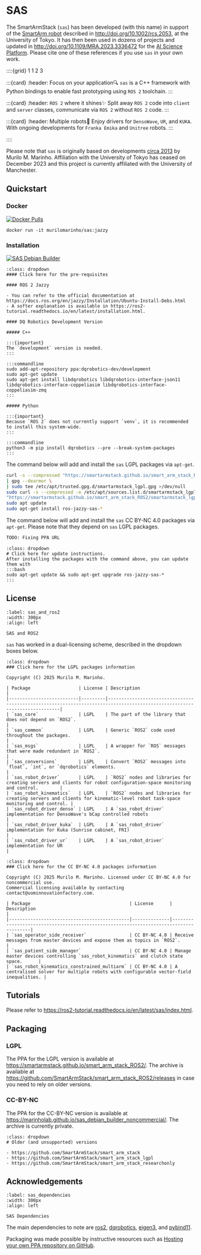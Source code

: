# SAS

The SmartArmStack (`sas`) has been developed (with this name) in support of the [SmartArm robot](https://www.youtube.com/watch?v=dayuW47PKKc&list=PLwlAbCcz-l4th0eD8DCTSjyUo3rKeTY16&index=12) described in http://doi.org/10.1002/rcs.2053,
at the University of Tokyo. 
It has then been used in dozens of projects and updated in http://doi.org/10.1109/MRA.2023.3336472 for the [AI Science Platform](https://www.youtube.com/watch?v=3JPSywPAdj4). Please cite one
of these references if you use `sas` in your own work.

::::{grid} 1 1 2 3

:::{card}
:header: Focus on your application🔍
`sas` is a C++ framework with Python bindings to enable fast prototyping using `ROS 2` toolchain. 
:::

:::{card}
:header: `ROS 2` where it shines✨
Split away `ROS 2` code into `client` and `server` classes, communicate via `ROS 2` without `ROS 2` code.
:::

:::{card}
:header: Multiple robots🤖
Enjoy drivers for `DensoWave`, `UR`, and `KUKA`. With ongoing developments for `Franka Emika` and `Unitree` robots.
:::

::::

Please note that `sas` is originally based on developments [circa 2013](https://github.com/rosilo) by Murilo M. Marinho.
Affiliation with the University of Tokyo has ceased on December 2023 and this project is currently affiliated with
the University of Manchester.

## Quickstart

### Docker 
[![Docker Pulls](https://img.shields.io/docker/pulls/murilomarinho/sas)](https://hub.docker.com/r/murilomarinho/sas)

```commandline
docker run -it murilomarinho/sas:jazzy
```

### Installation 
[![SAS Debian Builder](https://github.com/SmartArmStack/smart_arm_stack_ROS2/actions/workflows/sas_debian_builder.yml/badge.svg?branch=jazzy)](https://github.com/SmartArmStack/smart_arm_stack_ROS2/actions/workflows/sas_debian_builder.yml)

```{tip}
:class: dropdown
#### Click here for the pre-requisites

#### ROS 2 Jazzy

- You can refer to the official documentation at https://docs.ros.org/en/jazzy/Installation/Ubuntu-Install-Debs.html
- A softer explanation is available in https://ros2-tutorial.readthedocs.io/en/latest/installation.html.

#### DQ Robotics Development Version

##### C++

:::{important}
The `development` version is needed.
:::

:::commandline
sudo add-apt-repository ppa:dqrobotics-dev/development
sudo apt-get update
sudo apt-get install libdqrobotics libdqrobotics-interface-json11 libdqrobotics-interface-coppeliasim libdqrobotics-interface-coppeliasim-zmq
:::

##### Python

:::{important}
Because `ROS 2` does not currently support `venv`, it is recommended
to install this system-wide.
:::

:::commandline
python3 -m pip install dqrobotics --pre --break-system-packages
:::

```
The command below will add and install the `sas` LGPL packages via `apt-get`.

```bash
curl -s --compressed "https://smartarmstack.github.io/smart_arm_stack_ROS2/KEY.gpg" \
| gpg --dearmor \
| sudo tee /etc/apt/trusted.gpg.d/smartarmstack_lgpl.gpg >/dev/null
sudo curl -s --compressed -o /etc/apt/sources.list.d/smartarmstack_lgpl.list \
"https://smartarmstack.github.io/smart_arm_stack_ROS2/smartarmstack_lgpl.list"
sudo apt update
sudo apt-get install ros-jazzy-sas-*
```

The command below will add and install the `sas` CC BY-NC 4.0 packages via `apt-get`. Please note that they depend on `sas` LGPL packages.

```bash
TODO: Fixing PPA URL
```


```{note}
:class: dropdown
# Click here for update instructions.
After installing the packages with the command above, you can update them with
:::bash
sudo apt-get update && sudo apt-get upgrade ros-jazzy-sas-*
:::
```

## License

```{figure} img/computer_ros2.png
:label: sas_and_ros2
:width: 300px
:align: left

SAS and ROS2
```

`sas` has worked in a dual-licensing scheme, described in the dropdown boxes below.

```{important}
:class: dropdown
### Click here for the LGPL packages information

Copyright (C) 2025 Murilo M. Marinho.

| Package                  | License | Description                                                                                                              |
|--------------------------|---------|--------------------------------------------------------------------------------------------------------------------------|
| `sas_core`               | LGPL    | The part of the library that does not depend on `ROS2`.                                                                  |
| `sas_common`             | LGPL    | Generic `ROS2` code used throughout the packages.                                                                        |
| `sas_msgs`               | LGPL    | A wrapper for `ROS` messages that were made redundant in `ROS2`.                                                         |
| `sas_conversions`        | LGPL    | Convert `ROS2` messages into `float`, `int`, or `dqrobotics` elements.                                                   |
| `sas_robot_driver`       | LGPL    | `ROS2` nodes and libraries for creating servers and clients for robot configuration-space monitoring and control.        |
| `sas_robot_kinematics`   | LGPL    | `ROS2` nodes and libraries for creating servers and clients for kinematic-level robot task-space monitoring and control. |
| `sas_robot_driver_denso` | LGPL    | A `sas_robot_driver` implementation for DensoWave's bCap controlled robots                                               |
| `sas_robot_driver_kuka`  | LGPL    | A `sas_robot_driver` implementation for Kuka (Sunrise cabinet, FRI)                                                      |
| `sas_robot_driver_ur`    | LGPL    | A `sas_robot_driver` implementation for UR                                                                               |
```

```{tip}
:class: dropdown
### Click here for the CC BY-NC 4.0 packages information

Copyright (C) 2025 Murilo M. Marinho. Licensed under CC BY-NC 4.0 for noncommercial use.
Commercial licensing available by contacting contact@uominnovationfactory.com.

| Package                                     | License      | Description                                                                           |
|---------------------------------------------|--------------|---------------------------------------------------------------------------------------|
| `sas_operator_side_receiver`                | CC BY-NC 4.0 | Receive messages from master devices and expose them as topics in `ROS2`.             |
| `sas_patient_side_manager`                  | CC BY-NC 4.0 | Manage master devices controlling `sas_robot_kinematics` and clutch state space.      |
| `sas_robot_kinematics_constrained_multiarm` | CC BY-NC 4.0 | A centralised solver for multiple robots with configurable vector-field inequalities. |
```

## Tutorials

Please refer to https://ros2-tutorial.readthedocs.io/en/latest/sas/index.html.

## Packaging

### LGPL

The PPA for the LGPL version is available at https://smartarmstack.github.io/smart_arm_stack_ROS2/. The archive is available at https://github.com/SmartArmStack/smart_arm_stack_ROS2/releases in case you need to rely on older versions.

### CC-BY-NC

The PPA for the CC-BY-NC version is available at https://marinholab.github.io/sas_debian_builder_noncommercial/. The archive is currently private. 

```{note}
:class: dropdown
# Older (and unsupported) versions

- https://github.com/SmartArmStack/smart_arm_stack
- https://github.com/SmartArmStack/smart_arm_stack_lgpl
- https://github.com/SmartArmStack/smart_arm_stack_researchonly
```

## Acknowledgements

```{figure} img/computer_capi_open_tech.png
:label: sas_dependencies
:width: 300px
:align: left

SAS Dependencies
```

The main dependencies to note are [ros2](https://www.ros.org), [dqrobotics](https://dqrobotics.github.io), [eigen3](https://eigen.tuxfamily.org/index.php?title=Main_Page), and [pybind11](https://pybind11.readthedocs.io/en/stable/).

Packaging was made possible by instructive resources such as [Hosting your own PPA repository on GitHub](https://assafmo.github.io/2019/05/02/ppa-repo-hosted-on-github.html).
